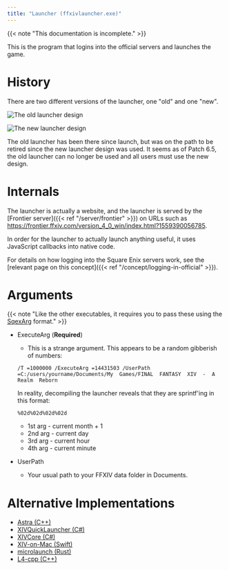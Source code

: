 ```yaml
---
title: "Launcher (ffxivlauncher.exe)"
---
```


{{< note "This documentation is incomplete." >}}

This is the program that logins into the official servers and launches the game.

# History

There are two different versions of the launcher, one "old" and one "new".

![The old launcher design](ffxivlauncher-old.png)

![The new launcher design](ffxivlauncher-new.png)

The old launcher has been there since launch, but was on the path to be retired since the new launcher design was used. It seems as of Patch 6.5, the old launcher can no longer be used and all users must use the new design.

# Internals

The launcher is actually a website, and the launcher is served by the [Frontier server]({{< ref "/server/frontier" >}}) on URLs such as https://frontier.ffxiv.com/version_4_0_win/index.html?1559390056785.

In order for the launcher to actually launch anything useful, it uses JavaScript callbacks into native code.

For details on how logging into the Square Enix servers work, see the [relevant page on this concept]({{< ref "/concept/logging-in-official" >}}).

# Arguments

{{< note "Like the other executables, it requires you to pass these using the [SqexArg](concept/sqexarg) format." >}}

- ExecuteArg (**Required**)
    - This is a strange argument. This appears to be a random gibberish of numbers:

    `/T =1000000 /ExecuteArg =14431503 /UserPath =C:/users/yourname/Documents/My  Games/FINAL  FANTASY  XIV  -  A  Realm  Reborn`

    In reality, decompiling the launcher reveals that they are sprintf'ing in this format:

    `%02d%02d%02d%02d`

    - 1st arg - current month + 1
    - 2nd arg - current day
    - 3rd arg - current hour
    - 4th arg - current minute

- UserPath
    - Your usual path to your FFXIV data folder in Documents.

# Alternative Implementations

* [Astra (C++)](https://sr.ht/~redstrate/astra/)
* [XIVQuickLauncher (C#)](https://github.com/goatcorp/FFXIVQuickLauncher)
* [XIVCore (C#)](https://github.com/goatcorp/XIVLauncher.Core)
* [XIV-on-Mac (Swift)](https://github.com/marzent/XIV-on-Mac)
* [microlaunch (Rust)](https://github.com/eorzeatools/microlaunch)
* [L4-cpp (C++)](https://github.com/WorkingRobot/L4-cpp)
